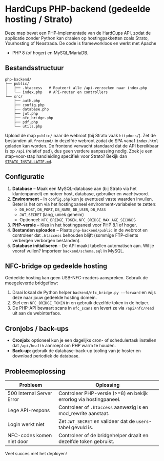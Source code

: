 # HardCups PHP-backend (gedeelde hosting / Strato)

Deze map bevat een PHP-implementatie van de HardCups API, zodat de
applicatie zonder Python kan draaien op hostingpakketten zoals Strato,
Yourhosting of Neostrada. De code is frameworkloos en werkt met Apache
+ PHP 8 (of hoger) en MySQL/MariaDB.

## Bestandsstructuur

```
php-backend/
├── public/
│   ├── .htaccess   # Routeert alle /api-verzoeken naar index.php
│   └── index.php   # API-router en controllers
└── src/
    ├── auth.php
    ├── config.php
    ├── database.php
    ├── jwt.php
    ├── nfc_bridge.php
    ├── pdf.php
    └── utils.php
```

Upload de map `public/` naar de webroot (bij Strato vaak `httpdocs/`).
Zet de bestanden uit `frontend/` in dezelfde webroot zodat de SPA vanaf
`index.html` geladen kan worden. De frontend verwacht standaard dat de
API bereikbaar is op `/api` (relatief pad), dus geen verdere aanpassing
nodig. Zoek je een stap-voor-stap handleiding specifiek voor Strato?
Bekijk dan [`STRATO_INSTALLATIE.md`](./STRATO_INSTALLATIE.md).

## Configuratie

1. **Database** – Maak een MySQL-database aan (bij Strato via het
   klantenpaneel) en noteer host, database, gebruiker en wachtwoord.
2. **Environment** – In `config.php` kun je eventueel vaste waarden
   invullen. Beter is het om via het hostingpaneel environment-variabelen
   te zetten:
   - `DB_HOST`, `DB_PORT`, `DB_NAME`, `DB_USER`, `DB_PASS`
   - `JWT_SECRET` (lang, uniek geheim)
   - Optioneel: `NFC_BRIDGE_TOKEN`, `NFC_BRIDGE_MAX_AGE_SECONDS`
3. **PHP-versie** – Kies in het hostingpaneel voor PHP 8.1 of hoger.
4. **Bestanden uploaden** – Plaats `php-backend/public` in de webroot en
   controleer dat `.htaccess` behouden blijft (sommige FTP-clients verbergen
   verborgen bestanden).
5. **Database initialiseren** – De API maakt tabellen automatisch aan.
   Wil je vooraf vullen? Importeer `backend/schema.sql` in MySQL.

## NFC-bridge op gedeelde hosting

Gedeelde hosting kan geen USB-NFC-readers aanspreken. Gebruik de
meegeleverde bridgeflow:

1. Draai lokaal de Python helper `backend/nfc_bridge.py --forward` en
   wijs deze naar jouw gedeelde hosting domein.
2. Stel een `NFC_BRIDGE_TOKEN` in en gebruik dezelfde token in de helper.
3. De PHP-API bewaart scans in `nfc_scans` en levert ze via `/api/nfc/read`
   uit aan de webinterface.

## Cronjobs / back-ups

- **Cronjob**: optioneel kun je een dagelijks cron- of schedulertask
  instellen dat `/api/health` aanroept om PHP warm te houden.
- **Back-up**: gebruik de database-back-up tooling van je hoster en
  download periodiek de database.

## Probleemoplossing

| Probleem | Oplossing |
| --- | --- |
| 500 Internal Server Error | Controleer PHP-versie (>=8) en bekijk errorlog via hostingpaneel. |
| Lege API-respons | Controleer of `.htaccess` aanwezig is en mod_rewrite aanstaat. |
| Login werkt niet | Zet `JWT_SECRET` en valideer dat de `users`-tabel gevuld is. |
| NFC-codes komen niet door | Controleer of de bridgehelper draait en dezelfde token gebruikt. |

Veel succes met het deployen!
